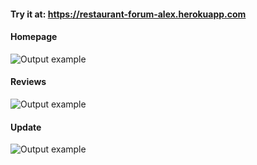 #### Try it at: https://restaurant-forum-alex.herokuapp.com
#### Homepage
![Output example](https://github.com/alexlo97/Restaurant-Forum/blob/master/screenshots/Screen%20Shot%202020-10-16%20at%209.06.23%20PM.png)
#### Reviews
![Output example](https://github.com/alexlo97/Restaurant-Forum/blob/master/screenshots/Screen%20Shot%202020-10-16%20at%209.06.49%20PM.png)
#### Update 
![Output example](https://github.com/alexlo97/Restaurant-Forum/blob/master/screenshots/Screen%20Shot%202020-10-16%20at%209.12.41%20PM.png)
